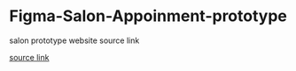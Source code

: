 # Figma-Salon-Appoinment-prototype

salon prototype website source link

[source link](https://www.figma.com/file/HHB0CpOT6XIDsj1zb4NWqD/EG_2019_3568?node-id=401%3A397&t=bwjn5ETFoY1RzQQA-1)
